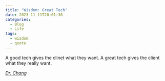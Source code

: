 ```yaml
---
title: "Wisdom: Great Tech"
date: 2023-11-11T20:01:30
categories:
  - Blog
  - Life
tags:
  - wisdom
  - quote
---
```


 A good tech gives the clinet what they want. A great tech gives the client what they really want.
  
 <cite><a href="http://thegreattao.com/html/introfounderlaotze.html"> Dr. Chang </a></cite>